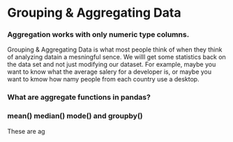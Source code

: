 # Grouping & Aggregating Data
### Aggregation works with only numeric type columns.
Grouping & Aggregating Data is what most people think of when they think of analyzing datain a mesningful sence. We willl get some statistics back on the data set and not just modifying our dataset. For example, maybe you want to know what the average salery for a developer is, or maybe you want to kmow how namy people from each country use a desktop.<br/>
### What are aggregate functions in pandas?
### mean() median() mode() and groupby()
These are ag

